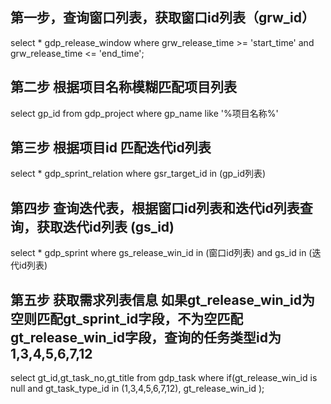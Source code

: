 ## 第一步，查询窗口列表，获取窗口id列表（grw_id）
select * gdp_release_window where grw_release_time >= 'start_time' and grw_release_time <= 'end_time';

## 第二步 根据项目名称模糊匹配项目列表
select gp_id from gdp_project where gp_name like '%项目名称%'

## 第三步 根据项目id 匹配迭代id列表
select * gdp_sprint_relation where gsr_target_id in (gp_id列表)

## 第四步 查询迭代表，根据窗口id列表和迭代id列表查询，获取迭代id列表 (gs_id)
select * gdp_sprint where gs_release_win_id in (窗口id列表) and gs_id in (迭代id列表)

## 第五步 获取需求列表信息 如果gt_release_win_id为空则匹配gt_sprint_id字段，不为空匹配gt_release_win_id字段，查询的任务类型id为1,3,4,5,6,7,12
select gt_id,gt_task_no,gt_title from gdp_task 
    where if(gt_release_win_id is null and gt_task_type_id in (1,3,4,5,6,7,12), gt_release_win_id );